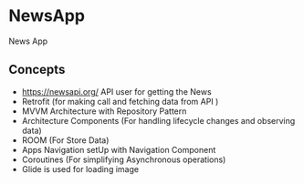 # NewsApp
News App 


## Concepts
- https://newsapi.org/ API user for getting the News
- Retrofit (for making call and fetching data from API )
- MVVM Architecture with Repository Pattern
- Architecture Components (For handling lifecycle changes and observing data)
- ROOM (For Store Data)
- Apps Navigation setUp with Navigation Component
- Coroutines (For simplifying Asynchronous operations)
- Glide is used for loading image
